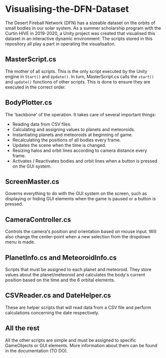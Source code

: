 # Visualising-the-DFN-Dataset
The Desert Fireball Network (DFN) has a sizeable dataset on the orbits of small bodies in our solar system. As a summer scholarship program with the Curtin HIVE in 2019-2020, a Unity project was created that visualised this dataset in an interactive dynamic environment. The scripts stored in this repository all play a part in operating the visualisaiton.

## MasterScript.cs
The mother of all scripts. This is the only script executed by the Unity engine in `Start()` and `Update()`. In turn, MasterScript.cs calls the `start()` and `update()` functions of other scripts. This is done to ensure they are executed in the correct order.

## BodyPlotter.cs
The 'backbone' of the operation. It takes care of several important things:
- Reading data from CSV files.
- Calculating and assigning values to planets and meteoroids.
- Instantiating planets and meteoroids at beginning of game.
- Recalculating the positions of all bodies every frame.
- Updates the scene when the time is changed.
- Resizing halos and orbit lines according to camera distance every frame.
- Activates / Reactivates bodies and orbit lines when a button is pressed on the GUI system.

## ScreenMaster.cs
Governs everything to do with the GUI system on the screen, such as displaying or hiding GUI elements when the game is paused or a button is pressed.

## CameraController.cs
Controls the camera's position and orientation based on mouse input. Will also change the center-point when a new selection from the dropdown menu is made.

## PlanetInfo.cs and MeteoroidInfo.cs
Scripts that must be assigned to each planet and meteoroid. They store values about the planet/meteoroid and calculates the body's current position based on the time and the 6 orbital elements.

## CSVReader.cs and DateHelper.cs
These are helper scripts that will read data from a CSV file and perform calculations concerning the date respectively.

## All the rest
All the other scripts are simple and must be assigned to specific GameObjects or GUI elements. More information about them can be found in the documentation (TO DO).
